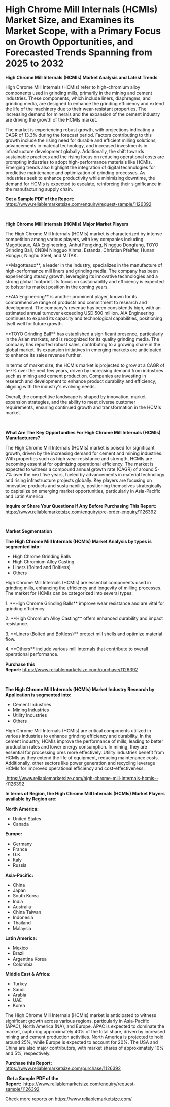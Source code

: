 <p><h1>High Chrome Mill Internals (HCMIs) Market Size, and Examines its Market Scope, with a Primary Focus on Growth Opportunities, and Forecasted Trends Spanning from 2025 to 2032</h1></p><p><strong>High Chrome Mill Internals (HCMIs) Market Analysis and Latest Trends</strong></p>
<p><p>High Chrome Mill Internals (HCMIs) refer to high-chromium alloy components used in grinding mills, primarily in the mining and cement industries. These components, which include liners, diaphragms, and grinding media, are designed to enhance the grinding efficiency and extend the life of the machinery due to their wear-resistant properties. The increasing demand for minerals and the expansion of the cement industry are driving the growth of the HCMIs market.</p><p>The market is experiencing robust growth, with projections indicating a CAGR of 13.3% during the forecast period. Factors contributing to this growth include the rising need for durable and efficient milling solutions, advancements in material technology, and increased investments in infrastructure development globally. Additionally, the shift towards sustainable practices and the rising focus on reducing operational costs are prompting industries to adopt high-performance materials like HCMIs. Emerging trends also highlight the integration of digital technologies for predictive maintenance and optimization of grinding processes. As industries seek to enhance productivity while minimizing downtime, the demand for HCMIs is expected to escalate, reinforcing their significance in the manufacturing supply chain.</p></p>
<p><strong>Get a Sample PDF of the Report:&nbsp;</strong> <a href="https://www.reliablemarketsize.com/enquiry/request-sample/1126392?utm_campaign=2936&utm_medium=2&utm_source=Github&utm_content=ia&utm_term=02042025&utm_id=high-chrome-mill-internals-hcmis">https://www.reliablemarketsize.com/enquiry/request-sample/1126392</a></p>
<p>&nbsp;</p>
<p><strong>High Chrome Mill Internals (HCMIs) Major Market Players</strong></p>
<p><p>The High Chrome Mill Internals (HCMIs) market is characterized by intense competition among various players, with key companies including Magotteaux, AIA Engineering, Anhui Fengxing, Ningguo Dongfang, TOYO Grinding Ball, CNBM Ningguo Xinma, Estanda, Christian Pfeiffer, Hunan Hongyu, Ninghu Steel, and MITAK. </p><p>**Magotteaux**, a leader in the industry, specializes in the manufacture of high-performance mill liners and grinding media. The company has been experiencing steady growth, leveraging its innovative technologies and a strong global footprint. Its focus on sustainability and efficiency is expected to bolster its market position in the coming years.</p><p>**AIA Engineering** is another prominent player, known for its comprehensive range of products and commitment to research and development. The company's revenue has been consistently high, with an estimated annual turnover exceeding USD 500 million. AIA Engineering continues to expand its capacity and technological capabilities, positioning itself well for future growth.</p><p>**TOYO Grinding Ball** has established a significant presence, particularly in the Asian markets, and is recognized for its quality grinding media. The company has reported robust sales, contributing to a growing share in the global market. Its expansion initiatives in emerging markets are anticipated to enhance its sales revenue further.</p><p>In terms of market size, the HCMIs market is projected to grow at a CAGR of 5-7% over the next few years, driven by increasing demand from industries such as mining and cement production. Companies are investing in research and development to enhance product durability and efficiency, aligning with the industry's evolving needs.</p><p>Overall, the competitive landscape is shaped by innovation, market expansion strategies, and the ability to meet diverse customer requirements, ensuring continued growth and transformation in the HCMIs market.</p></p>
<p>&nbsp;</p>
<p><strong>What Are The Key Opportunities For High Chrome Mill Internals (HCMIs) Manufacturers?</strong></p>
<p><p>The High Chrome Mill Internals (HCMIs) market is poised for significant growth, driven by the increasing demand for cement and mining industries. With properties such as high wear resistance and strength, HCMIs are becoming essential for optimizing operational efficiency. The market is expected to witness a compound annual growth rate (CAGR) of around 5-7% over the next five years, fueled by advancements in material technology and rising infrastructure projects globally. Key players are focusing on innovative products and sustainability, positioning themselves strategically to capitalize on emerging market opportunities, particularly in Asia-Pacific and Latin America.</p></p>
<p><strong>Inquire or Share Your Questions If Any Before Purchasing This Report:</strong> <a href="https://www.reliablemarketsize.com/enquiry/pre-order-enquiry/1126392?utm_campaign=2936&utm_medium=2&utm_source=Github&utm_content=ia&utm_term=02042025&utm_id=high-chrome-mill-internals-hcmis">https://www.reliablemarketsize.com/enquiry/pre-order-enquiry/1126392</a></p>
<p>&nbsp;</p>
<p><strong>Market Segmentation</strong></p>
<p><strong>The High Chrome Mill Internals (HCMIs) Market Analysis by types is segmented into:</strong></p>
<p><ul><li>High Chrome Grinding Balls</li><li>High Chromium Alloy Casting</li><li>Liners (Bolted and Boltless)</li><li>Others</li></ul></p>
<p><p>High Chrome Mill Internals (HCMIs) are essential components used in grinding mills, enhancing the efficiency and longevity of milling processes. The market for HCMIs can be categorized into several types: </p><p>1. **High Chrome Grinding Balls** improve wear resistance and are vital for grinding efficiency.</p><p>2. **High Chromium Alloy Casting** offers enhanced durability and impact resistance.</p><p>3. **Liners (Bolted and Boltless)** protect mill shells and optimize material flow.</p><p>4. **Others** include various mill internals that contribute to overall operational performance.</p></p>
<p><strong>Purchase this Report:&nbsp;</strong><a href="https://www.reliablemarketsize.com/purchase/1126392?utm_campaign=2936&utm_medium=2&utm_source=Github&utm_content=ia&utm_term=02042025&utm_id=high-chrome-mill-internals-hcmis">https://www.reliablemarketsize.com/purchase/1126392</a></p>
<p>&nbsp;</p>
<p><strong>The High Chrome Mill Internals (HCMIs) Market Industry Research by Application is segmented into:</strong></p>
<p><ul><li>Cement Industries</li><li>Mining Industries</li><li>Utility Industries</li><li>Others</li></ul></p>
<p><p>High Chrome Mill Internals (HCMIs) are critical components utilized in various industries to enhance grinding efficiency and durability. In the cement industry, HCMIs improve the performance of mills, leading to better production rates and lower energy consumption. In mining, they are essential for processing ores more effectively. Utility industries benefit from HCMIs as they extend the life of equipment, reducing maintenance costs. Additionally, other sectors like power generation and recycling leverage HCMIs for improved operational efficiency and cost-effectiveness.</p></p>
<p><a href="https://www.reliablemarketsize.com/high-chrome-mill-internals-hcmis--r1126392?utm_campaign=2936&utm_medium=2&utm_source=Github&utm_content=ia&utm_term=02042025&utm_id=high-chrome-mill-internals-hcmis">&nbsp;https://www.reliablemarketsize.com/high-chrome-mill-internals-hcmis--r1126392</a></p>
<p><strong>In terms of Region, the High Chrome Mill Internals (HCMIs) Market Players available by Region are:</strong></p>
<p>
    <p> <strong> North America: </strong>
        <ul>
            <li>United States</li>
            <li>Canada</li>
        </ul>
        </p> 
    <p> <strong> Europe: </strong>
        <ul>
            <li>Germany</li>
            <li>France</li>
            <li>U.K.</li>
            <li>Italy</li>
            <li>Russia</li>
        </ul>
        </p> 
    <p> <strong> Asia-Pacific: </strong>
        <ul>
            <li>China</li>
            <li>Japan</li>
            <li>South Korea</li>
            <li>India</li>
            <li>Australia</li>
            <li>China Taiwan</li>
            <li>Indonesia</li>
            <li>Thailand</li>
            <li>Malaysia</li>
        </ul>
        </p> 
    <p> <strong> Latin America: </strong>
        <ul>
            <li>Mexico</li>
            <li>Brazil</li>
            <li>Argentina Korea</li>
            <li>Colombia</li>
        </ul>
        </p> 
    <p> <strong> Middle East & Africa: </strong>
        <ul>
            <li>Turkey</li>
            <li>Saudi</li>
            <li>Arabia</li>
            <li>UAE</li>
            <li>Korea</li>
        </ul>
    </p>
    </p>
<p><p>The High Chrome Mill Internals (HCMIs) market is anticipated to witness significant growth across various regions, particularly in Asia-Pacific (APAC), North America (NA), and Europe. APAC is expected to dominate the market, capturing approximately 40% of the total share, driven by increased mining and cement production activities. North America is projected to hold around 25%, while Europe is expected to account for 20%. The USA and China are also major contributors, with market shares of approximately 10% and 5%, respectively.</p></p>
<p><strong>Purchase this Report: </strong><a href="https://www.reliablemarketsize.com/purchase/1126392?utm_campaign=2936&utm_medium=2&utm_source=Github&utm_content=ia&utm_term=02042025&utm_id=high-chrome-mill-internals-hcmis">https://www.reliablemarketsize.com/purchase/1126392</a></p>
<p>&nbsp;<strong>Get a Sample PDF of the Report:&nbsp;&nbsp;</strong><a href="https://www.reliablemarketsize.com/enquiry/request-sample/1126392?utm_campaign=2936&utm_medium=2&utm_source=Github&utm_content=ia&utm_term=02042025&utm_id=high-chrome-mill-internals-hcmis">https://www.reliablemarketsize.com/enquiry/request-sample/1126392</a></p>
<p><strong></strong></p>
<p>Check more reports on <a href="https://www.reliablemarketsize.com/?utm_campaign=2936&utm_medium=2&utm_source=Github&utm_content=ia&utm_term=02042025&utm_id=high-chrome-mill-internals-hcmis">https://www.reliablemarketsize.com/</a></p>